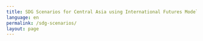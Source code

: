 ```yaml
---
title: SDG Scenarios for Central Asia using International Futures Model 
language: en
permalink: /sdg-scenarios/
layout: page
---
```

